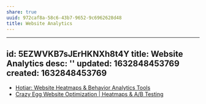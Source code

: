 ```yaml
---
share: true
uuid: 972caf8a-58c6-43b7-9652-9c6962628d48
title: Website Analytics
---
```

---
id: 5EZWVKB7sJErHKNXh8t4Y
title: Website Analytics
desc: ''
updated: 1632848453769
created: 1632848453769
---

* [Hotjar: Website Heatmaps & Behavior Analytics Tools](https://www.hotjar.com/)
* [Crazy Egg Website Optimization | Heatmaps & A/B Testing](https://www.crazyegg.com/)